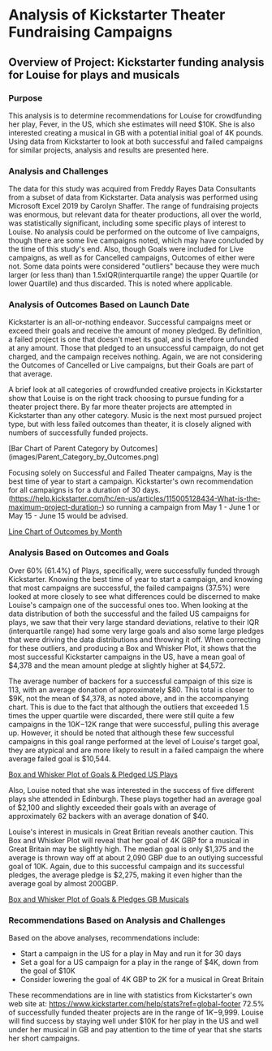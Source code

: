 # Analysis of Kickstarter Theater Fundraising Campaigns
## Overview of Project:  Kickstarter funding analysis for Louise for plays and musicals

### Purpose 
This analysis is to determine recommendations for Louise for crowdfunding her play, Fever, in the US, which she estimates will need $10K.  She is also interested creating a musical in GB with a potential initial goal of 4K pounds. Using data from Kickstarter to look at both successful and failed campaigns for similar projects, analysis and results are presented here.

### Analysis and Challenges
The data for this study was acquired from Freddy Rayes Data Consultants from a subset of data from Kickstarter.  Data analysis was performed using Microsoft Excel 2019 by Carolyn Shaffer.  The range of fundraising projects was enormous, but relevant data for theater productions, all over the world, was statistically significant, including some specific plays of interest to Louise.  No analysis could be performed on the outcome of live campaigns, though there are some live campaigns noted, which may have concluded by the time of this study's end.  Also, though Goals were included for Live campaigns, as well as for Cancelled campaigns, Outcomes of either were not.  Some data points were considered "outliers" because they were much larger (or less than) than 1.5xIQR(interquartile range) the upper Quartile (or lower Quartile) and thus discarded.  This is noted where applicable.

### Analysis of Outcomes Based on Launch Date
Kickstarter is an all-or-nothing endeavor.  Successful campaigns meet or exceed their goals and receive the amount of money pledged.  By definition, a failed project is one that doesn't meet its goal, and is therefore unfunded at any amount.  Those that pledged to an unsuccessful campaign, do not get charged, and the campaign receives nothing.  Again, we are not considering the Outcomes of Cancelled or Live campaigns, but their Goals are part of that average.

A brief look at all categories of crowdfunded creative projects in Kickstarter show that Louise is on the right track choosing to pursue funding for a theater project there.  By far more theater projects are attempted in Kickstarter than any other category.  Music is the next most pursued project type, but with less failed outcomes than theater, it is closely aligned with numbers of successfully funded projects.

[Bar Chart of Parent Category by Outcomes] (images/Parent_Category_by_Outcomes.png)

Focusing solely on Successful and Failed Theater campaigns, May is the best time of year to start a campaign.  Kickstarter's own recommendation for all campaigns is for a duration of 30 days. (https://help.kickstarter.com/hc/en-us/articles/115005128434-What-is-the-maximum-project-duration-) so running a campaign from May 1 - June 1 or May 15 - June 15 would be advised.

[Line Chart of Outcomes by Month](images/Outcomes_by_Month.png)

### Analysis Based on Outcomes and Goals
Over 60% (61.4%) of Plays, specifically, were successfully funded through Kickstarter.  Knowing the best time of year to start a campaign, and knowing that most campaigns are successful, the failed campaigns (37.5%) were looked at more closely to see what differences could be discerned to make Louise's campaign one of the successful ones too.  When looking at the data distribution of both the successful and the failed US campaigns for plays, we saw that their very large standard deviations, relative to their IQR (interquartile range) had some very large goals and also some large pledges that were driving the data distributions and throwing it off.  When correcting for these outliers, and producing a Box and Whisker Plot, it shows that the most successful Kickstarter campaigns in the US, have a mean goal of $4,378 and the mean amount pledge at slightly higher at $4,572.

The average number of backers for a successful campaign of this size is 113, with an average donation of approximately $80.  This total is closer to $9K, not the mean of $4,378, as noted above, and in the accompanying chart.  This is due to the fact that although the outliers that exceeded 1.5 times the upper quartile were discarded, there were still quite a few campaigns in the $10K-$12K range that were successful, pulling this average up.  However, it should be noted that although these few successful campaigns in this goal range performed at the level of Louise's target goal, they are atypical and are more likely to result in a failed campaign the where average failed goal is $10,544.

[Box and Whisker Plot of Goals & Pledged US Plays](images/Goals_&_Pledged_US_Plays.png)

Also, Louise noted that she was interested in the success of five different plays she attended in Edinburgh.  These plays together had an average goal of $2,100 and slightly exceeded their goals with an average of approximately 62 backers with an average donation of $40.

Louise's interest in musicals in Great Britian reveals another caution.  This Box and Whisker Plot will reveal that her goal of 4K GBP for a musical in Great Britain may be slightly high.  The median goal is only $1,375 and the average is thrown way off at about 2,090 GBP due to an outlying successful goal of 10K.  Again, due to this successful campaign and its successful pledges, the average pledge is $2,275, making it even higher than the average goal by almost 200GBP.

[Box and Whisker Plot of Goals & Pledges GB Musicals](images/Goals_&_Pledges_GB_Musicals.png)

### Recommendations Based on Analysis and Challenges
Based on the above analyses, recommendations include:
* Start a campaign in the US for a play in May and run it for 30 days
* Set a goal for a US campaign for a play in the range of $4K, down from the goal of $10K
* Consider lowering the goal of 4K GBP to 2K for a musical in Great Britain

These recommendations are in line with statistics from Kickstarter's own web site at:
https://www.kickstarter.com/help/stats?ref=global-footer
72.5% of successfully funded theater projects are in the range of $1K-$9,999.  Louise will find success by staying well under $10K for her play in the US and well under her musical in GB and pay attention to the time of year that she starts her short campaigns.

